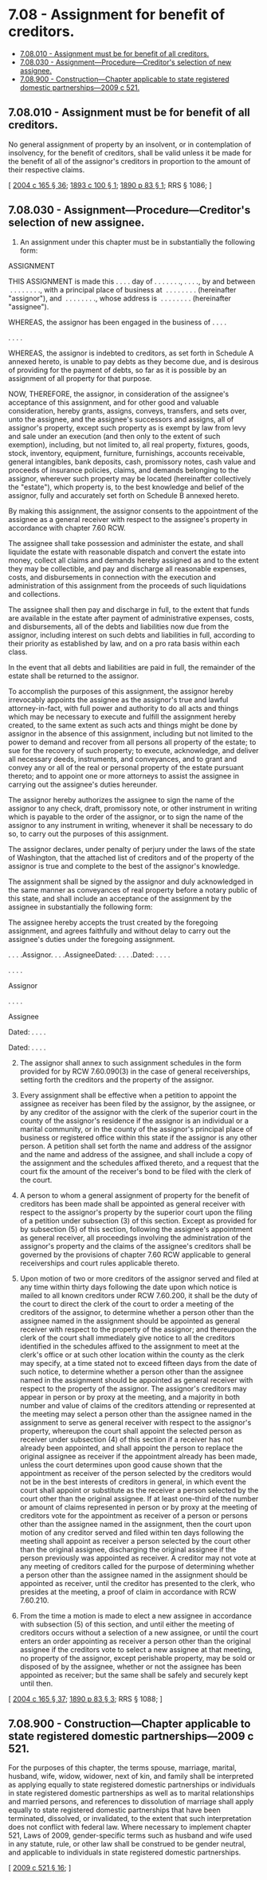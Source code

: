 # 7.08 - Assignment for benefit of creditors.
* [7.08.010 - Assignment must be for benefit of all creditors.](#708010---assignment-must-be-for-benefit-of-all-creditors)
* [7.08.030 - Assignment—Procedure—Creditor's selection of new assignee.](#708030---assignmentprocedurecreditors-selection-of-new-assignee)
* [7.08.900 - Construction—Chapter applicable to state registered domestic partnerships—2009 c 521.](#708900---constructionchapter-applicable-to-state-registered-domestic-partnerships2009-c-521)
## 7.08.010 - Assignment must be for benefit of all creditors.
No general assignment of property by an insolvent, or in contemplation of insolvency, for the benefit of creditors, shall be valid unless it be made for the benefit of all of the assignor's creditors in proportion to the amount of their respective claims.

\[ [2004 c 165 § 36](https://lawfilesext.leg.wa.gov/biennium/2003-04/Pdf/Bills/Session%20Laws/Senate/6189-S.SL.pdf?cite=2004%20c%20165%20§%2036); [1893 c 100 § 1](https://leg.wa.gov/CodeReviser/documents/sessionlaw/1893c100.pdf?cite=1893%20c%20100%20§%201); [1890 p 83 § 1](https://leg.wa.gov/CodeReviser/documents/sessionlaw/1890pam1.pdf#page=83?cite=1890%20p%2083%20§%201); RRS § 1086; \]

## 7.08.030 - Assignment—Procedure—Creditor's selection of new assignee.
1. An assignment under this chapter must be in substantially the following form:

ASSIGNMENT

THIS ASSIGNMENT is made this . . . . day of . . . . . . ., . . . ., by and between  . . . . . . . ., with a principal place of business at  . . . . . . . . (hereinafter "assignor"), and  . . . . . . . ., whose address is  . . . . . . . . (hereinafter "assignee").

WHEREAS, the assignor has been engaged in the business of . . . .

. . . .

WHEREAS, the assignor is indebted to creditors, as set forth in Schedule A annexed hereto, is unable to pay debts as they become due, and is desirous of providing for the payment of debts, so far as it is possible by an assignment of all property for that purpose.

NOW, THEREFORE, the assignor, in consideration of the assignee's acceptance of this assignment, and for other good and valuable consideration, hereby grants, assigns, conveys, transfers, and sets over, unto the assignee, and the assignee's successors and assigns, all of assignor's property, except such property as is exempt by law from levy and sale under an execution (and then only to the extent of such exemption), including, but not limited to, all real property, fixtures, goods, stock, inventory, equipment, furniture, furnishings, accounts receivable, general intangibles, bank deposits, cash, promissory notes, cash value and proceeds of insurance policies, claims, and demands belonging to the assignor, wherever such property may be located (hereinafter collectively the "estate"), which property is, to the best knowledge and belief of the assignor, fully and accurately set forth on Schedule B annexed hereto.

By making this assignment, the assignor consents to the appointment of the assignee as a general receiver with respect to the assignee's property in accordance with chapter 7.60 RCW.

The assignee shall take possession and administer the estate, and shall liquidate the estate with reasonable dispatch and convert the estate into money, collect all claims and demands hereby assigned as and to the extent they may be collectible, and pay and discharge all reasonable expenses, costs, and disbursements in connection with the execution and administration of this assignment from the proceeds of such liquidations and collections.

The assignee shall then pay and discharge in full, to the extent that funds are available in the estate after payment of administrative expenses, costs, and disbursements, all of the debts and liabilities now due from the assignor, including interest on such debts and liabilities in full, according to their priority as established by law, and on a pro rata basis within each class.

In the event that all debts and liabilities are paid in full, the remainder of the estate shall be returned to the assignor.

To accomplish the purposes of this assignment, the assignor hereby irrevocably appoints the assignee as the assignor's true and lawful attorney-in-fact, with full power and authority to do all acts and things which may be necessary to execute and fulfill the assignment hereby created, to the same extent as such acts and things might be done by assignor in the absence of this assignment, including but not limited to the power to demand and recover from all persons all property of the estate; to sue for the recovery of such property; to execute, acknowledge, and deliver all necessary deeds, instruments, and conveyances, and to grant and convey any or all of the real or personal property of the estate pursuant thereto; and to appoint one or more attorneys to assist the assignee in carrying out the assignee's duties hereunder.

The assignor hereby authorizes the assignee to sign the name of the assignor to any check, draft, promissory note, or other instrument in writing which is payable to the order of the assignor, or to sign the name of the assignor to any instrument in writing, whenever it shall be necessary to do so, to carry out the purposes of this assignment.

The assignor declares, under penalty of perjury under the laws of the state of Washington, that the attached list of creditors and of the property of the assignor is true and complete to the best of the assignor's knowledge.

The assignment shall be signed by the assignor and duly acknowledged in the same manner as conveyances of real property before a notary public of this state, and shall include an acceptance of the assignment by the assignee in substantially the following form:

The assignee hereby accepts the trust created by the foregoing assignment, and agrees faithfully and without delay to carry out the assignee's duties under the foregoing assignment.

. . . .Assignor. . . .AssigneeDated: . . . .Dated: . . . .

. . . .

Assignor

. . . .

Assignee

Dated: . . . .

Dated: . . . .

2. The assignor shall annex to such assignment schedules in the form provided for by RCW 7.60.090(3) in the case of general receiverships, setting forth the creditors and the property of the assignor.

3. Every assignment shall be effective when a petition to appoint the assignee as receiver has been filed by the assignor, by the assignee, or by any creditor of the assignor with the clerk of the superior court in the county of the assignor's residence if the assignor is an individual or a marital community, or in the county of the assignor's principal place of business or registered office within this state if the assignor is any other person. A petition shall set forth the name and address of the assignor and the name and address of the assignee, and shall include a copy of the assignment and the schedules affixed thereto, and a request that the court fix the amount of the receiver's bond to be filed with the clerk of the court.

4. A person to whom a general assignment of property for the benefit of creditors has been made shall be appointed as general receiver with respect to the assignor's property by the superior court upon the filing of a petition under subsection (3) of this section. Except as provided for by subsection (5) of this section, following the assignee's appointment as general receiver, all proceedings involving the administration of the assignor's property and the claims of the assignee's creditors shall be governed by the provisions of chapter 7.60 RCW applicable to general receiverships and court rules applicable thereto.

5. Upon motion of two or more creditors of the assignor served and filed at any time within thirty days following the date upon which notice is mailed to all known creditors under RCW 7.60.200, it shall be the duty of the court to direct the clerk of the court to order a meeting of the creditors of the assignor, to determine whether a person other than the assignee named in the assignment should be appointed as general receiver with respect to the property of the assignor; and thereupon the clerk of the court shall immediately give notice to all the creditors identified in the schedules affixed to the assignment to meet at the clerk's office or at such other location within the county as the clerk may specify, at a time stated not to exceed fifteen days from the date of such notice, to determine whether a person other than the assignee named in the assignment should be appointed as general receiver with respect to the property of the assignor. The assignor's creditors may appear in person or by proxy at the meeting, and a majority in both number and value of claims of the creditors attending or represented at the meeting may select a person other than the assignee named in the assignment to serve as general receiver with respect to the assignor's property, whereupon the court shall appoint the selected person as receiver under subsection (4) of this section if a receiver has not already been appointed, and shall appoint the person to replace the original assignee as receiver if the appointment already has been made, unless the court determines upon good cause shown that the appointment as receiver of the person selected by the creditors would not be in the best interests of creditors in general, in which event the court shall appoint or substitute as the receiver a person selected by the court other than the original assignee. If at least one-third of the number or amount of claims represented in person or by proxy at the meeting of creditors vote for the appointment as receiver of a person or persons other than the assignee named in the assignment, then the court upon motion of any creditor served and filed within ten days following the meeting shall appoint as receiver a person selected by the court other than the original assignee, discharging the original assignee if the person previously was appointed as receiver. A creditor may not vote at any meeting of creditors called for the purpose of determining whether a person other than the assignee named in the assignment should be appointed as receiver, until the creditor has presented to the clerk, who presides at the meeting, a proof of claim in accordance with RCW 7.60.210.

6. From the time a motion is made to elect a new assignee in accordance with subsection (5) of this section, and until either the meeting of creditors occurs without a selection of a new assignee, or until the court enters an order appointing as receiver a person other than the original assignee if the creditors vote to select a new assignee at that meeting, no property of the assignor, except perishable property, may be sold or disposed of by the assignee, whether or not the assignee has been appointed as receiver; but the same shall be safely and securely kept until then.

\[ [2004 c 165 § 37](https://lawfilesext.leg.wa.gov/biennium/2003-04/Pdf/Bills/Session%20Laws/Senate/6189-S.SL.pdf?cite=2004%20c%20165%20§%2037); [1890 p 83 § 3](https://leg.wa.gov/CodeReviser/documents/sessionlaw/1890pam3.pdf#page=83?cite=1890%20p%2083%20§%203); RRS § 1088; \]

## 7.08.900 - Construction—Chapter applicable to state registered domestic partnerships—2009 c 521.
For the purposes of this chapter, the terms spouse, marriage, marital, husband, wife, widow, widower, next of kin, and family shall be interpreted as applying equally to state registered domestic partnerships or individuals in state registered domestic partnerships as well as to marital relationships and married persons, and references to dissolution of marriage shall apply equally to state registered domestic partnerships that have been terminated, dissolved, or invalidated, to the extent that such interpretation does not conflict with federal law. Where necessary to implement chapter 521, Laws of 2009, gender-specific terms such as husband and wife used in any statute, rule, or other law shall be construed to be gender neutral, and applicable to individuals in state registered domestic partnerships.

\[ [2009 c 521 § 16](https://lawfilesext.leg.wa.gov/biennium/2009-10/Pdf/Bills/Session%20Laws/Senate/5688-S2.SL.pdf?cite=2009%20c%20521%20§%2016); \]

